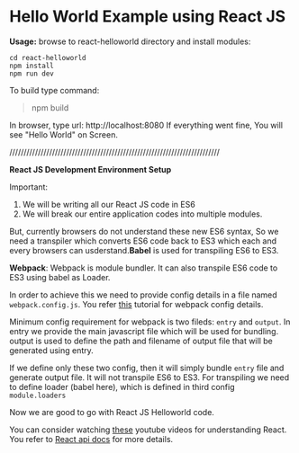 # Hello World Example using React JS

**Usage:**
browse to react-helloworld directory and install modules:
```
cd react-helloworld
npm install
npm run dev
```
To build type command:
> npm build

In browser, type url:  http://localhost:8080
If everything went fine, You will see "Hello World"  on Screen.

//////////////////////////////////////////////////////////////////////////

**React JS Development Environment Setup**

Important:

1. We will be writing all our React JS code in ES6
2. We will break our entire application codes into multiple modules.

But, currently browsers do not understand these new ES6 syntax, So we need a transpiler which converts ES6 code back to ES3 which each and every browsers can usderstand.**Babel** is used for transpiling ES6 to ES3.

**Webpack**: Webpack is module bundler. It can also transpile ES6 code to ES3 using babel as Loader.

In order to achieve this we need to provide config details in a file named `webpack.config.js`.
You refer [this](https://medium.com/@dabit3/beginner-s-guide-to-webpack-b1f1a3638460#.v4jlbls31) tutorial for webpack config details.

Minimum config requirement for webpack is two fileds: `entry` and `output`. In entry we provide the main javascript file which will be used for bundling. output is used to define the path and filename of output file that will be generated using entry.

If we define only these two config, then it will simply bundle `entry` file and generate output file. It will not transpile ES6 to ES3.
For transpiling we need to define loader (babel here), which is defined in third config `module.loaders`

Now we are good to go with React JS Helloworld code.

You can consider watching [these](https://www.youtube.com/watch?v=MhkGQAoc7bc&list=PLoYCgNOIyGABj2GQSlDRjgvXtqfDxKm5b) youtube videos for understanding React.
You refer to [React api docs](https://facebook.github.io/react/docs/react-api.html) for more details.
